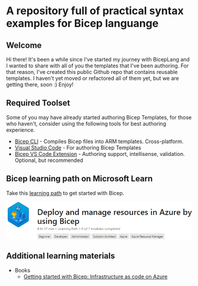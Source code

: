 # A repository full of practical syntax examples for Bicep languange

## Welcome
Hi there! It's been a while since I've started my journey with BicepLang and I wanted to share with all of you the templates that I've been authoring. For that reason, I've created this public Github repo that contains reusable templates. I haven't yet moved or refactored all of them yet, but we are getting there, soon :) Enjoy!

## Required Toolset
Some of you may have already started authoring Bicep Templates, for those who haven't, consider using the following tools for best authoring experience.

* [Bicep CLI](https://github.com/Azure/bicep/releases/latest/download/bicep-setup-win-x64.exe) - Compiles Bicep files into ARM templates. Cross-platform.
* [Visual Studio Code](https://aka.ms/vscode) - For authoring Bicep Templates
* [Bicep VS Code Extension](https://marketplace.visualstudio.com/items?itemName=ms-azuretools.vscode-bicep) - Authoring support, intellisense, validation. Optional, but recommended

## Bicep learning path on Microsoft Learn

Take this [learning path](https://docs.microsoft.com/en-us/learn/paths/bicep-deploy/) to get started with Bicep.

![](./docs/learning-path.png)

## Additional learning materials

* Books
    * [Getting started with Bicep: Infrastructure as code on Azure](https://www.amazon.com/Getting-started-Bicep-Infrastructure-Azure/dp/B098WK3MR7)
